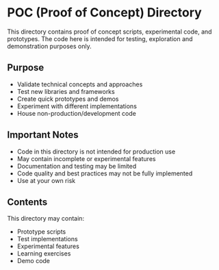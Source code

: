 # POC (Proof of Concept) Directory

This directory contains proof of concept scripts, experimental code, and prototypes. The code here is intended for testing, exploration and demonstration purposes only.

## Purpose

- Validate technical concepts and approaches
- Test new libraries and frameworks
- Create quick prototypes and demos
- Experiment with different implementations
- House non-production/development code

## Important Notes

- Code in this directory is not intended for production use
- May contain incomplete or experimental features
- Documentation and testing may be limited
- Code quality and best practices may not be fully implemented
- Use at your own risk

## Contents

This directory may contain:
- Prototype scripts
- Test implementations
- Experimental features
- Learning exercises
- Demo code

